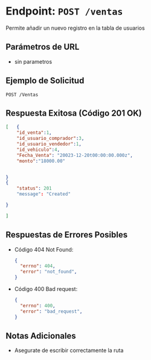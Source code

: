 
# Endpoint: `POST /ventas`

Permite añadir un nuevo registro en la tabla de usuarios

## Parámetros de URL
- sin parametros

## Ejemplo de Solicitud
```http
POST /Ventas
```

## Respuesta Exitosa (Código 201 OK)
```json
[   {
    "id_venta":1,
    "id_usuario_comprador":3,
    "id_usuario_vendedor":1,
    "id_vehiculo":4,
    "Fecha_Venta": "20023-12-20t00:00:00.000z",
    "monto":"18000.00"


}
{
    "status": 201
    "message": "Created"

}

]

```

## Respuestas de Errores Posibles
- Código 404 Not Found:

  ```json
  {
    "errno": 404,
    "error": "not_found",
  }
  ```

- Código 400 Bad request:
  ```json
  {
    "errno": 400,
    "error": "bad_request",
  }
  ``` 

## Notas Adicionales

- Asegurate de escribir correctamente la ruta
